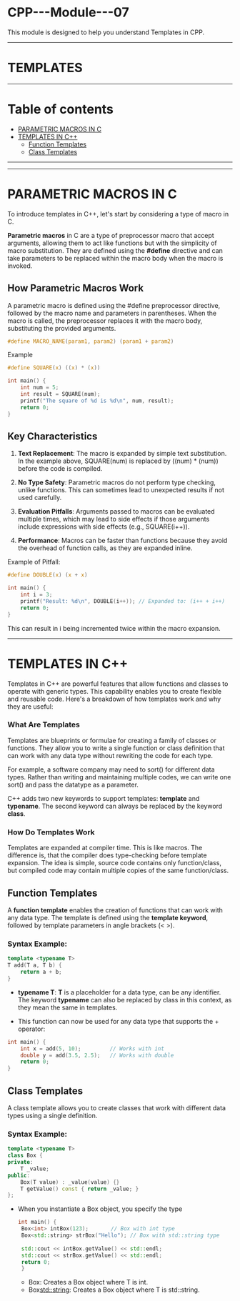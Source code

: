 # CPP---Module---07
This module is designed to help you understand Templates in CPP.

***
# TEMPLATES
***

# Table of contents
- [PARAMETRIC MACROS IN C](#parametric-macros-in-c)
- [TEMPLATES IN C++](#templates-in-c++)
    - [Function Templates](#function-templates)
    - [Class Templates](#class-templates)
***
***

# PARAMETRIC MACROS IN C
To introduce templates in C++, let's start by considering a type of macro in C.

**Parametric macros** in C are a type of preprocessor macro that accept arguments, allowing them to act like functions but with the simplicity of macro substitution. They are defined using the **#define** directive and can take parameters to be replaced within the macro body when the macro is invoked.

## How Parametric Macros Work
A parametric macro is defined using the #define preprocessor directive, followed by the macro name and parameters in parentheses. When the macro is called, the preprocessor replaces it with the macro body, substituting the provided arguments.

```C
#define MACRO_NAME(param1, param2) (param1 + param2)
```

Example
```C
#define SQUARE(x) ((x) * (x))

int main() {
    int num = 5;
    int result = SQUARE(num);
    printf("The square of %d is %d\n", num, result);
    return 0;
}
```

## Key Characteristics
1. **Text Replacement**: The macro is expanded by simple text substitution. In the example above, SQUARE(num) is replaced by ((num) * (num)) before the code is compiled.

2. **No Type Safety**: Parametric macros do not perform type checking, unlike functions. This can sometimes lead to unexpected results if not used carefully.

3. **Evaluation Pitfalls**: Arguments passed to macros can be evaluated multiple times, which may lead to side effects if those arguments include expressions with side effects (e.g., SQUARE(i++)).

4. **Performance**: Macros can be faster than functions because they avoid the overhead of function calls, as they are expanded inline.

Example of Pitfall:
```C
#define DOUBLE(x) (x + x)

int main() {
    int i = 3;
    printf("Result: %d\n", DOUBLE(i++)); // Expanded to: (i++ + i++)
    return 0;
}
```
This can result in i being incremented twice within the macro expansion.

***

# TEMPLATES IN C++
Templates in C++ are powerful features that allow functions and classes to operate 
with generic types. This capability enables you to create flexible and reusable code. 
Here's a breakdown of how templates work and why they are useful:

### What Are Templates
Templates are blueprints or formulae for creating a family of classes or functions. 
They allow you to write a single function or class definition that can work with any data type
without rewriting the code for each type.

For example, a software company may need to sort() for different data types. 
Rather than writing and maintaining multiple codes, we can write one sort() and 
pass the datatype as a parameter. 

C++ adds two new keywords to support templates: **template** and **typename**. 
The second keyword can always be replaced by the keyword **class**.

### How Do Templates Work
Templates are expanded at compiler time. This is like macros. The difference is, 
that the compiler does type-checking before template expansion. The idea is simple, 
source code contains only function/class, but compiled code may contain multiple 
copies of the same function/class. 

## Function Templates
A **function template** enables the creation of functions that can work with any data type. 
The template is defined using the **template keyword**, followed by template parameters 
in angle brackets (< >).

### Syntax Example:
```C++
template <typename T>
T add(T a, T b) {
    return a + b;
}
```
- **typename T**: **T** is a placeholder for a data type, can be any identifier. The keyword **typename** can 
also be replaced by class in this context, as they mean the same in templates.

- This function can now be used for any data type that supports the + operator:

```C++
int main() {
    int x = add(5, 10);         // Works with int
    double y = add(3.5, 2.5);   // Works with double
    return 0;
}
```

## Class Templates
A class template allows you to create classes that work with different data types using a single definition.

### Syntax Example:
```C++
template <typename T>
class Box {
private:
    T _value;
public:
    Box(T value) : _value(value) {}
    T getValue() const { return _value; }
};
```

- When you instantiate a Box object, you specify the type
   ```C++
   int main() {
    Box<int> intBox(123);       // Box with int type
    Box<std::string> strBox("Hello"); // Box with std::string type
    
    std::cout << intBox.getValue() << std::endl;
    std::cout << strBox.getValue() << std::endl;
    return 0;
    }
   ```
    - Box<int>: Creates a Box object where T is int.
    - Box<std::string>: Creates a Box object where T is std::string.